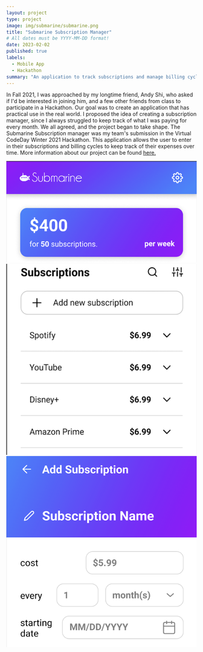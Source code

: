 ```yaml
---
layout: project
type: project
image: img/submarine/submarine.png
title: "Submarine Subscription Manager"
# All dates must be YYYY-MM-DD format!
date: 2023-02-02
published: true
labels:
  - Mobile App
  - Hackathon
summary: "An application to track subscriptions and manage billing cycles"
---
```

In Fall 2021, I was approached by my longtime friend, Andy Shi, who asked if I'd be interested in joining him, and a few other friends from class to participate in a Hackathon. Our goal was to create an application that has practical use in the real world. I proposed the idea of creating a subscription manager, since I always struggled to keep track of what I was paying for every month. We all agreed, and the project began to take shape. The Submarine Subscription manager was my team's submission in the Virtual CodeDay Winter 2021 Hackathon. This application allows the user to enter in their subscriptions and billing cycles to keep track of their expenses over time. More information about our project can be found [here.](https://showcase.codeday.org/project/cklohluef13895811qffuyjne2t)

<div class="text-center p-4">
  <img width="620px" 
    src="../img/submarine/sub1.png"
    class="img-thumbnail" >
  <img width="620px" 
    src="../img/submarine/sub2.png"
    class="img-thumbnail" >
  <img width="620px" 
    src="../img/submarine/sub3.png"
    class="img-thumbnail" >
</div>
